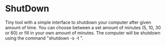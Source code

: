ShutDown
========
Tiny tool with a simple interface to shutdown your computer after given amount of time. You can choose between a set amount of minutes (5, 10, 30 or 60) or fill in your own amount of minutes. The computer will be shutdown using the command "shutdown -s -t <time>".
